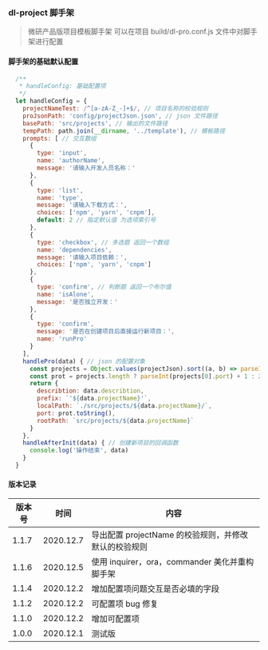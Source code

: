 ### dl-project 脚手架

> 微研产品版项目模板脚手架
> 可以在项目 build/dl-pro.conf.js 文件中对脚手架进行配置

#### 脚手架的基础默认配置

``` javascript
  /**
   * handleConfig: 基础配置项
   */
  let handleConfig = {
    projectNameTest: /^[a-zA-Z_-]+$/, // 项目名称的校验规则
    proJsonPath: 'config/projectJson.json', // json 文件路径
    basePath: 'src/projects', // 输出的文件路径
    tempPath: path.join(__dirname, '../template'), // 模板路径
    prompts: [ // 交互数组
      {
        type: 'input',
        name: 'authorName',
        message: '请输入开发人员名称：'
      },
      {
        type: 'list',
        name: 'type',
        message: '请输入下载方式：',
        choices: ['npm', 'yarn', 'cnpm'],
        default: 2 // 指定默认值 为选项索引号
      },
      {
        type: 'checkbox', // 多选题 返回一个数组
        name: 'dependencies',
        message: '请输入项目依赖：',
        choices: ['npm', 'yarn', 'cnpm']
      },
      {
        type: 'confirm', // 判断题 返回一个布尔值
        name: 'isAlone',
        message: '是否独立开发：'
      },
      {
        type: 'confirm',
        message: '是否在创建项目后直接运行新项目：',
        name: 'runPro'
      }
    ],
    handlePro(data) { // json 的配置对象
      const projects = Object.values(projectJson).sort((a, b) => parseInt(b.port) - parseInt(a.port))
      const prot = projects.length ? parseInt(projects[0].port) + 1 : 2300;
      return {
        describtion: data.describtion,
        prefix: `'${data.projectName}'`,
        localPath: `./src/projects/${data.projectName}/`,
        port: prot.toString(),
        rootPath: `src/projects/${data.projectName}`
      }
    },
    handleAfterInit(data) { // 创建新项目的回调函数
      console.log('操作结束', data)
    }
  }
```

#### 版本记录

| 版本号 | 时间 | 内容 |
| --- | --- | --- | 
| 1.1.7 | 2020.12.7 | 导出配置 projectName 的校验规则，并修改默认的校验规则 |
| 1.1.6 | 2020.12.5 | 使用 inquirer，ora，commander 美化并重构脚手架 |
| 1.1.4 | 2020.12.2 | 增加配置项问题交互是否必填的字段 |
| 1.1.2 | 2020.12.2 | 可配置项 bug 修复 |
| 1.1.0 | 2020.12.2 | 增加可配置项 |
| 1.0.0 | 2020.12.1 | 测试版 |
